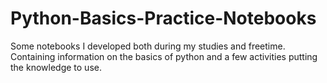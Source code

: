 # Python-Basics-Practice-Notebooks
Some notebooks I developed both during my studies and freetime. Containing information on the basics of python and a few activities putting the knowledge to use.
